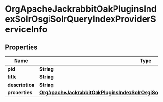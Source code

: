 

# OrgApacheJackrabbitOakPluginsIndexSolrOsgiSolrQueryIndexProviderServiceInfo

## Properties

Name | Type | Description | Notes
------------ | ------------- | ------------- | -------------
**pid** | **String** |  |  [optional]
**title** | **String** |  |  [optional]
**description** | **String** |  |  [optional]
**properties** | [**OrgApacheJackrabbitOakPluginsIndexSolrOsgiSolrQueryIndexProviderServiceProperties**](OrgApacheJackrabbitOakPluginsIndexSolrOsgiSolrQueryIndexProviderServiceProperties.md) |  |  [optional]



